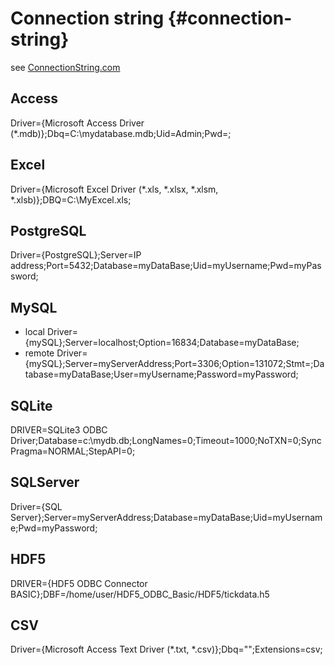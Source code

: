 # Connection string {#connection-string}

see [ConnectionString.com](https://www.connectionstrings.com/)

## Access
Driver={Microsoft Access Driver (*.mdb)};Dbq=C:\mydatabase.mdb;Uid=Admin;Pwd=;
## Excel
Driver={Microsoft Excel Driver (*.xls, *.xlsx, *.xlsm, *.xlsb)};DBQ=C:\MyExcel.xls;
## PostgreSQL
Driver={PostgreSQL};Server=IP address;Port=5432;Database=myDataBase;Uid=myUsername;Pwd=myPassword;
## MySQL
- local
Driver={mySQL};Server=localhost;Option=16834;Database=myDataBase;
- remote
Driver={mySQL};Server=myServerAddress;Port=3306;Option=131072;Stmt=;Database=myDataBase;User=myUsername;Password=myPassword;
## SQLite
DRIVER=SQLite3 ODBC Driver;Database=c:\mydb.db;LongNames=0;Timeout=1000;NoTXN=0;SyncPragma=NORMAL;StepAPI=0;
## SQLServer
Driver={SQL Server};Server=myServerAddress;Database=myDataBase;Uid=myUsername;Pwd=myPassword;
## HDF5
DRIVER={HDF5 ODBC Connector BASIC};DBF=/home/user/HDF5_ODBC_Basic/HDF5/tickdata.h5
## CSV
Driver={Microsoft Access Text Driver (*.txt, *.csv)};Dbq="";Extensions=csv;